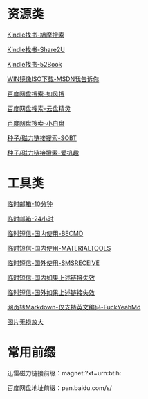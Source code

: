 # 资源类

[Kindle找书-鳩摩搜索](https://www.jiumodiary.com/)

[Kindle找书-Share2U](http://www.share2uu.com/)

[Kindle找书-52Book](http://www.52book.me/)

[WIN镜像ISO下载-MSDN我告诉你](https://msdn.itellyou.cn/)

[百度网盘搜索-如风搜](http://www.rufengso.net/)

[百度网盘搜索-云盘精灵](https://www.yunpanjingling.com/)

[百度网盘搜索-小白盘](https://www.xiaobaipan.com/)

[种子/磁力链接搜索-SOBT](http://www.sobt5.pw/)

[种子/磁力链接搜索-爱扒趣](https://www.zyboe.com/)

# 工具类

[临时邮箱-10分钟](http://mail.bccto.me/)

[临时邮箱-24小时](http://24mail.chacuo.net/enus)

[临时短信-国内使用-BECMD](https://www.becmd.com/)

[临时短信-国内使用-MATERIALTOOLS](https://www.materialtools.com/)

[临时短信-国外使用-SMSRECEIVE](https://smsreceivefree.com/)

[临时短信-国内如果上述链接失效](http://www.360doc.com/content/19/0108/12/51975160_807440477.shtml)

[临时短信-国外如果上述链接失效](http://www.360doc.com/content/19/0108/12/51975160_807440477.shtml)

[网页转Markdown-仅支持英文编码-FuckYeahMd](http://www.52book.me/)

[图片无损放大](https://bigjpg.com/zh)

# 常用前缀

迅雷磁力链接前缀：magnet:?xt=urn:btih:

百度网盘地址前缀：pan.baidu.com/s/

 

